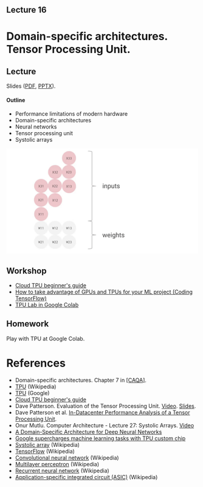 Lecture 16
---

# Domain-specific architectures. Tensor Processing Unit.

## Lecture

Slides ([PDF](CA_Lecture_16.pdf), [PPTX](CA_Lecture_16.pptx)).

#### Outline

* Performance limitations of modern hardware
* Domain-specific architectures
* Neural networks 
* Tensor processing unit
* Systolic arrays

![Systolic array](systalic.gif)

## Workshop

* [Cloud TPU beginner's guide](https://cloud.google.com/tpu/docs/beginners-guide)
* [How to take advantage of GPUs and TPUs for your ML project (Coding TensorFlow)](https://youtu.be/tCYSce6l8gA)
* [TPU Lab in Google Colab](https://colab.research.google.com/notebooks/tpu.ipynb)

## Homework

Play with TPU at Google Colab.

# References

* Domain-specific architectures. Chapter 7 in [[CAQA]](../../books.md).
* [TPU](https://en.wikipedia.org/wiki/Tensor_Processing_Unit) (Wikipedia)
* [TPU](https://cloud.google.com/tpu) (Google)
* [Cloud TPU beginner's guide](https://cloud.google.com/tpu/docs/beginners-guide)
* Dave Patterson. Evaluation of the Tensor Processing Unit. [Video](https://youtu.be/fhHAArxwzvQ).
  [Slides](NAETPUslides5Apr17v2.pdf).
* Dave Patterson et al. [In-Datacenter Performance Analysis of a Tensor Processing Unit​](
  https://arxiv.org/pdf/1704.04760.pdf).
* Onur Mutlu. Computer Architecture - Lecture 27: Systolic Arrays. [Video](https://youtu.be/8zbh4gWGa7I)
* [A Domain-Specific Architecture for Deep Neural Networks](
  https://cacm.acm.org/magazines/2018/9/230571-a-domain-specific-architecture-for-deep-neural-networks/fulltext) 
* [Google supercharges machine learning tasks with TPU custom chip](
  https://cloud.google.com/blog/products/gcp/google-supercharges-machine-learning-tasks-with-custom-chip)
* [Systolic array](https://en.wikipedia.org/wiki/Systolic_array) (Wikipedia)
* [TensorFlow](https://en.wikipedia.org/wiki/TensorFlow) (Wikipedia)
* [Convolutional neural network](https://en.wikipedia.org/wiki/Convolutional_neural_network) (Wikipedia)
* [Multilayer perceptron](https://en.wikipedia.org/wiki/Multilayer_perceptron) (Wikipedia)
* [Recurrent neural network](https://en.wikipedia.org/wiki/Recurrent_neural_network) (Wikipedia)
* [Application-specific integrated circuit (ASIC)](
   https://en.wikipedia.org/wiki/Application-specific_integrated_circuit) (Wikipedia)
